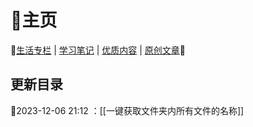 # 🏡主页

🚀[生活专栏](%E7%94%9F%E6%B4%BB%E4%B8%93%E6%A0%8F.md) | [学习笔记](%E5%AD%A6%E4%B9%A0%E7%AC%94%E8%AE%B0.md) | [优质内容](%E4%BC%98%E8%B4%A8%E5%86%85%E5%AE%B9.md) | [原创文章](%E5%8E%9F%E5%88%9B%E6%96%87%E7%AB%A0.md)🎯

## 更新目录

📌2023-12-06 21:12 ：[[一键获取文件夹内所有文件的名称]]
